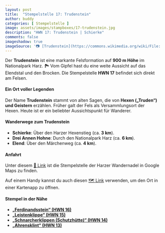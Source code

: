 ```yaml
---
layout: post
title:  "Stempelstelle 17: Trudenstein"
author: buddy
categories: [ Stempelstelle ]
image: assets/images/stampboxes/17-trudenstein.jpg
description: "HWN 17: Trudenstein | Schierke"
comments: false
imageshadow: true
imageSource: '📷 [Trudenstein](https://commons.wikimedia.org/wiki/File:Trudenstein.jpg) von <a href="https://de.wikipedia.org/wiki/Benutzer:Hejkal" class="extiw" title="de:Benutzer:Hejkal">Benutzer:Hejkal</a> unter Lizenz [CC BY-SA 3.0 de](https://creativecommons.org/licenses/by-sa/3.0/de/deed.en)'
---
```


Der **Trudenstein** ist eine markante Felsformation auf **900 m Höhe** im Nationalpark Harz. 🏞️ Vom Gipfel hast du eine weite Aussicht auf das Elendstal und den Brocken. Die Stempelstelle **HWN 17** befindet sich direkt am Felsen.

#### Ein Ort voller Legenden

Der Name **Trudenstein** stammt von alten Sagen, die von **Hexen („Truden“) und Geistern** erzählen. Früher galt der Fels als Versammlungsort der Hexen. Heute ist er ein beliebter Aussichtspunkt für Wanderer.

#### Wanderwege zum Trudenstein

- **Schierke**: Über den Harzer Hexenstieg (ca. **3 km**).
- **Drei Annen Hohne**: Durch den Nationalpark Harz (ca. **6 km**).
- **Elend**: Über den Märchenweg (ca. **4 km**).

#### Anfahrt

Unter diesem [📍 Link](https://www.google.com/maps/dir/?api=1&origin=&destination=51.75342%2C%2010.67951) ist die Stempelstelle der Harzer Wandernadel in Google Maps zu finden.

<div class="android-only">
  Auf einem Handy kannst du auch diesen 
  <a href="geo:51.75342,10.67951">🗺️ Link</a> 
  verwenden, um den Ort in einer Kartenapp zu öffnen.
  <p></p>
</div>

#### Stempel in der Nähe

- [**„Ferdinandsstein“ (HWN 16)**](/stempelstelle-16-ferdinandsstein)
- [**„Leistenklippe“ (HWN 15)**](/stempelstelle-15-leistenklippe)
- [**„Schnarcherklippen (Schutzhütte)“ (HWN 14)**](/stempelstelle-14-schnarcherklippe-schutzhuette)
- [**„Ahrensklint“ (HWN 13)**](/stempelstelle-13-ahrensklint)
